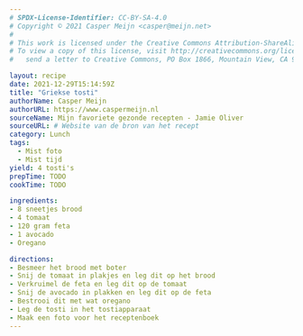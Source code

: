 ```yaml
---
# SPDX-License-Identifier: CC-BY-SA-4.0
# Copyright © 2021 Casper Meijn <casper@meijn.net>
# 
# This work is licensed under the Creative Commons Attribution-ShareAlike 4.0 International License. 
# To view a copy of this license, visit http://creativecommons.org/licenses/by-sa/4.0/ or 
#   send a letter to Creative Commons, PO Box 1866, Mountain View, CA 94042, USA.

layout: recipe
date: 2021-12-29T15:14:59Z
title: "Griekse tosti"
authorName: Casper Meijn
authorURL: https://www.caspermeijn.nl
sourceName: Mijn favoriete gezonde recepten - Jamie Oliver
sourceURL: # Website van de bron van het recept
category: Lunch
tags:
  - Mist foto
  - Mist tijd
yield: 4 tosti's
prepTime: TODO
cookTime: TODO 

ingredients:
- 8 sneetjes brood
- 4 tomaat
- 120 gram feta
- 1 avocado
- Oregano

directions:
- Besmeer het brood met boter
- Snij de tomaat in plakjes en leg dit op het brood
- Verkruimel de feta en leg dit op de tomaat
- Snij de avocado in plakken en leg dit op de feta
- Bestrooi dit met wat oregano
- Leg de tosti in het tostiapparaat
- Maak een foto voor het receptenboek
---
```

